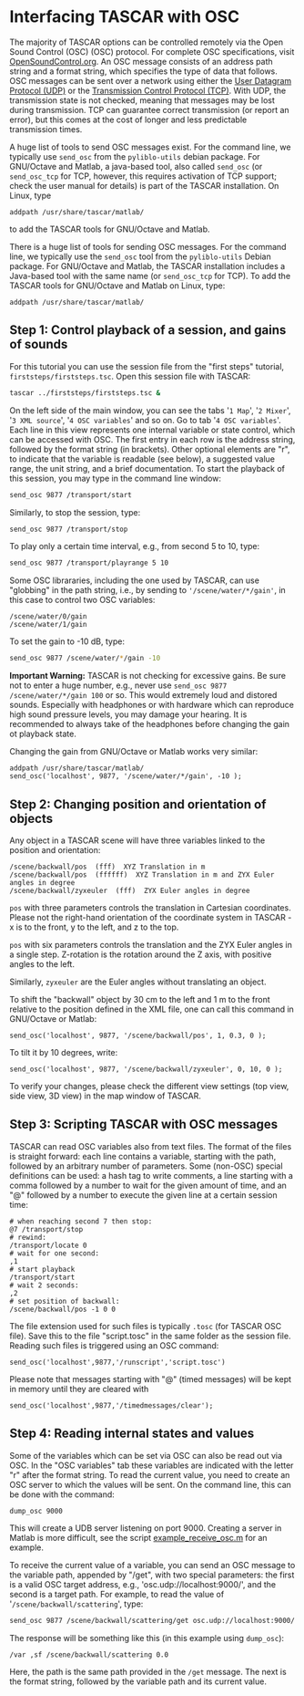 # Interfacing TASCAR with OSC

The majority of TASCAR options can be controlled remotely via the Open Sound Control (OSC)
(OSC) protocol. For complete OSC specifications, visit [OpenSoundControl.org](https://opensoundcontrol.stanford.edu/). An OSC message consists of an address path string and a format string, which specifies the type of data that follows. OSC messages can be sent over a network using either the [User Datagram Protocol (UDP)](https://en.wikipedia.org/wiki/User_Datagram_Protocol) or the [Transmission Control Protocol (TCP)](https://en.wikipedia.org/wiki/Transmission_Control_Protocol). With UDP, the transmission state is not checked, meaning that messages may be lost during transmission. TCP can guarantee correct transmission (or report an error), but this comes at the cost of longer and less predictable transmission times.

A huge list of tools to send OSC messages exist. For the command line, we typically use `send_osc` from the `pyliblo-utils` debian package. For GNU/Octave and Matlab, a java-based tool, also called `send_osc` (or `send_osc_tcp` for TCP, however, this requires activation of TCP support; check the user manual for details) is part of the TASCAR installation. On Linux, type 
```
addpath /usr/share/tascar/matlab/
```
to add the TASCAR tools for GNU/Octave and Matlab.


There is a huge list of tools for sending OSC messages. For the command line, we typically use the `send_osc` tool from the `pyliblo-utils` Debian package. For GNU/Octave and Matlab, the TASCAR installation includes a Java-based tool with the same name (or `send_osc_tcp` for TCP). To add the TASCAR tools for GNU/Octave and Matlab on Linux, type:
```
addpath /usr/share/tascar/matlab/
```

## Step 1: Control playback of a session, and gains of sounds

For this tutorial you can use the session file from the "first steps" tutorial, `firststeps/firststeps.tsc`. Open this session file with TASCAR:
```bash
tascar ../firststeps/firststeps.tsc &
```
On the left side of the main window, you can see the tabs '`1 Map`', '`2 Mixer`', '`3 XML source`', '`4 OSC variables`' and so on. Go to tab '`4 OSC variables`'. Each line in this view represents one internal variable or state control, which can be accessed with OSC. The first entry in each row is the address string, followed by the format string (in brackets). Other optional elements are "r", to indicate that the variable is readable (see below), a suggested value range, the unit string, and a brief documentation. To start the playback of this session, you may type in the command line window:
```bash
send_osc 9877 /transport/start
```
Similarly, to stop the session, type:
```bash
send_osc 9877 /transport/stop
```
To play only a certain time interval, e.g., from second 5 to 10, type:
```bash
send_osc 9877 /transport/playrange 5 10
```

Some OSC librararies, including the one used by TASCAR, can use "globbing" in the path string, i.e., by sending to `'/scene/water/*/gain'`, in this case to control two OSC variables:
```
/scene/water/0/gain
/scene/water/1/gain
```
To set the gain to -10 dB, type:
```bash
send_osc 9877 /scene/water/*/gain -10
```
**Important Warning:** TASCAR is not checking for excessive gains. Be sure not to enter a huge number, e.g., never use `send_osc 9877 /scene/water/*/gain 100` or so. This would extremely loud and distored sounds. Especially with headphones or with hardware which can reproduce high sound pressure levels, you may damage your hearing. It is recommended to always take of the headphones before changing the gain ot playback state.

Changing the gain from GNU/Octave or Matlab works very similar:
```
addpath /usr/share/tascar/matlab/
send_osc('localhost', 9877, '/scene/water/*/gain', -10 );
```



## Step 2: Changing position and orientation of objects

Any object in a TASCAR scene will have three variables linked to the position and orientation:

```
/scene/backwall/pos  (fff)  XYZ Translation in m
/scene/backwall/pos  (ffffff)  XYZ Translation in m and ZYX Euler angles in degree
/scene/backwall/zyxeuler  (fff)  ZYX Euler angles in degree
```

`pos` with three parameters controls the translation in Cartesian coordinates. Please not the right-hand orientation of the coordinate system in TASCAR - x is to the front, y to the left, and z to the top.

`pos` with six parameters controls the translation and the ZYX Euler angles in a single step. Z-rotation is the rotation around the Z axis, with positive angles to the left.

Similarly, `zyxeuler` are the Euler angles without translating an object.

To shift the "backwall" object by 30 cm to the left and 1 m to the front relative to the position defined in the XML file, one can call this command in GNU/Octave or Matlab:
```
send_osc('localhost', 9877, '/scene/backwall/pos', 1, 0.3, 0 );
```

To tilt it by 10 degrees, write:
```
send_osc('localhost', 9877, '/scene/backwall/zyxeuler', 0, 10, 0 );
```

To verify your changes, please check the different view settings (top view, side view, 3D view) in the map window of TASCAR.

## Step 3: Scripting TASCAR with OSC messages

TASCAR can read OSC variables also from text files. The format of the files is straight forward: each line contains a variable, starting with the path, followed by an arbitrary number of parameters. Some (non-OSC) special definitions can be used: a hash tag to write comments, a line starting with a comma followed by a number to wait for the given amount of time, and an "@" followed by a number to execute the given line at a certain session time:
```
# when reaching second 7 then stop:
@7 /transport/stop
# rewind:
/transport/locate 0
# wait for one second:
,1
# start playback
/transport/start
# wait 2 seconds:
,2
# set position of backwall:
/scene/backwall/pos -1 0 0
```
The file extension used for such files is typically `.tosc` (for TASCAR OSC file). Save this to the file "script.tosc" in the same folder as the session file. Reading such files is triggered using an OSC command:
```
send_osc('localhost',9877,'/runscript','script.tosc')
```
Please note that messages starting with "@" (timed messages) will be kept in memory until they are cleared with
```
send_osc('localhost',9877,'/timedmessages/clear');
```

## Step 4: Reading internal states and values

Some of the variables which can be set via OSC can also be read out via OSC. In the "OSC variables" tab these variables are indicated with the letter "r" after the format string. To read the current value, you need to create an OSC server to which the values will be sent. On the command line, this can be done with the command:
```bash
dump_osc 9000
```
This will create a UDB server listening on port 9000. Creating a server in Matlab is more difficult, see the script [example_receive_osc.m](https://github.com/gisogrimm/tascar/blob/master/scripts/example_receive_osc.m) for an example.

To receive the current value of a variable, you can send an OSC message to the variable path, appended by "/get", with two special parameters: the first is a valid OSC target address, e.g., 'osc.udp://localhost:9000/', and the second is a target path. For example, to read the value of '`/scene/backwall/scattering`', type:
```bash
send_osc 9877 /scene/backwall/scattering/get osc.udp://localhost:9000/ /var
```
The response will be something like this (in this example using `dump_osc`):
```
/var ,sf /scene/backwall/scattering 0.0
```
Here, the path is the same path provided in the `/get` message. The next is the format string, followed by the variable path and its current value.
